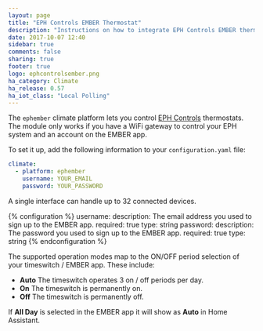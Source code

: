 ```yaml
---
layout: page
title: "EPH Controls EMBER Thermostat"
description: "Instructions on how to integrate EPH Controls EMBER thermostats within Home Assistant."
date: 2017-10-07 12:40
sidebar: true
comments: false
sharing: true
footer: true
logo: ephcontrolsember.png
ha_category: Climate
ha_release: 0.57
ha_iot_class: "Local Polling"
---
```



The `ephember` climate platform lets you control [EPH Controls](http://emberapp.ephcontrols.com/) thermostats. The module only works if you have a WiFi gateway to control your EPH system and an account on the EMBER app.

To set it up, add the following information to your `configuration.yaml` file:

```yaml
climate:
  - platform: ephember
    username: YOUR_EMAIL
    password: YOUR_PASSWORD
```

A single interface can handle up to 32 connected devices.

{% configuration %}
username:
  description: The email address you used to sign up to the EMBER app.
  required: true
  type: string
password:
  description: The password you used to sign up to the EMBER app.
  required: true
  type: string
{% endconfiguration %}

The supported operation modes map to the ON/OFF period selection of your timeswitch / EMBER app. These include:

- **Auto** The timeswitch operates 3 on / off periods per day.
- **On** The timeswitch is permanently on.
- **Off** The timeswitch is permanently off.

If **All Day** is selected in the EMBER app it will show as **Auto** in Home Assistant.
